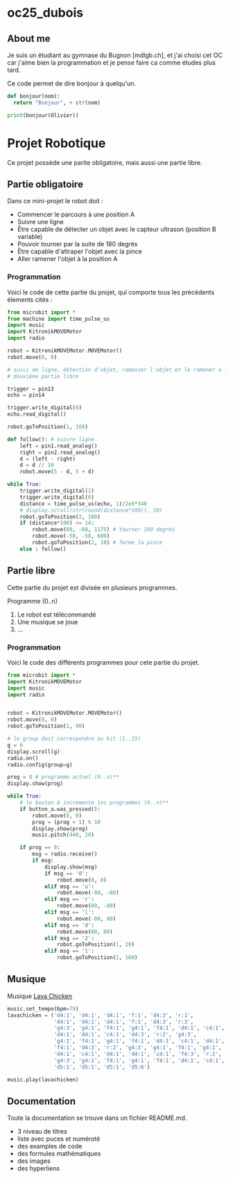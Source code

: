 # oc25_dubois

## About me
Je suis un étudiant au gymnase du Bugnon [mdlgb.ch], et j'ai choisi cet OC car j'aime bien la programmation et je pense faire ca comme études plus tard.

Ce code permet de dire bonjour à quelqu'un.

```python
def bonjour(nom):
  return "Bonjour", + str(nom)

print(bonjour(Olivier))
```

# Projet Robotique
Ce projet possède une parite obligatoire, mais aussi une partie libre.

## Partie obligatoire

Dans ce mini-projet le robot doit :
- Commencer le parcours à une position A
- Suivre une ligne
- Être capable de détecter un objet avec le capteur ultrason (position B variable)
- Pouvoir tourner par la suite de 180 degrès
- Être capable d'attraper l'objet avec la pince
- Aller ramener l'objet à la position A

### Programmation

Voici le code de cette partie du projet, qui comporte tous les précédents élements cités :

```python
from microbit import *
from machine import time_pulse_us
import music
import KitronikMOVEMotor
import radio

robot = KitronikMOVEMotor.MOVEMotor()
robot.move(0, 0)

# suivi de ligne, détection d'objet, ramasser l'objet et le ramener a l'origine
# deuxième partie libre

trigger = pin13
echo = pin14

trigger.write_digital(0)
echo.read_digital()

robot.goToPosition(1, 160)

def follow(): # suivre ligne
    left = pin1.read_analog()
    right = pin2.read_analog()
    d = (left - right)
    d = d // 10
    robot.move(5 - d, 5 + d)

while True:
    trigger.write_digital(1)
    trigger.write_digital(0)
    distance = time_pulse_us(echo, 1)/2e6*340
    # display.scroll(str(round(distance*100)), 50)
    robot.goToPosition(2, 180)
    if (distance*100) <= 14:
        robot.move(60, -60, 1175) # tourner 180 degrés
        robot.move(-50, -50, 600)
        robot.goToPosition(2, 10) # ferme la pince
    else : follow()

```


## Partie libre
Cette partie du projet est divisée en plusieurs programmes.

Programme (0..n)
1. Le robot est télécommandé
2. Une musique se joue
3. ...

### Programmation
Voici le code des différents programmes pour cete partie du projet.

```python
from microbit import *
import KitronikMOVEMotor
import music
import radio


robot = KitronikMOVEMotor.MOVEMotor()
robot.move(0, 0)
robot.goToPosition(1, 90)

# le group doit correspondre au kit (1..15)
g = 6
display.scroll(g)
radio.on()
radio.config(group=g)

prog = 0 # programme actuel (0..n)**
display.show(prog)

while True:
    # le bouton A incrémente les programmes (0..n)**
    if button_a.was_pressed():
        robot.move(0, 0)
        prog = (prog + 1) % 10
        display.show(prog)
        music.pitch(440, 20)

    if prog == 0:
        msg = radio.receive()
        if msg:
            display.show(msg)
            if msg == '0':
                robot.move(0, 0)
            elif msg == 'u':
                robot.move(-80, -80)
            elif msg == 'r':
                robot.move(80, -80)
            elif msg == 'l':
                robot.move(-80, 80)
            elif msg == 'd':
                robot.move(80, 80)
            elif msg == '2':
                robot.goToPosition(1, 20)
            elif msg == '1':
                robot.goToPosition(1, 160)


```

## Musique

Musique [Lava Chicken](https://musescore.com/user/35262893/scores/24663382)

```python
music.set_tempo(bpm=79)
lavachicken = ('d4:1', 'd4:1', 'd4:1', 'f:1', 'd4:3', 'r:1',
               'd4:1', 'd4:1', 'd4:1', 'f:1', 'd4:3', 'r:3',
               'g4:3', 'g4:1', 'f4:1', 'g4:1', 'f4:1', 'd4:1', 'c4:1',
               'd4:1', 'd4:1', 'c4:1', 'd4:3', 'r:2', 'g4:3',
               'g4:1', 'f4:1', 'g4:1', 'f4:1', 'd4:1', 'c4:1', 'd4:1', 'd4:1',
               'f4:1', 'd4:3', 'r:2', 'g4:3', 'g4:1', 'f4:1', 'g4:1', 'f4:1',
               'd4:1', 'c4:1', 'd4:1', 'd4:1', 'c4:1', 'f4:3', 'r:2',
               'g4:3', 'g4:1', 'f4:1', 'g4:1', 'f4:1', 'd4:1', 'c4:1',
               'd5:1', 'd5:1', 'd5:1', 'd5:6')

music.play(lavachicken)

```

## Documentation
Toute la documentation se trouve dans un fichier README.md.

- 3 niveau de titres
- liste avec puces et numéroté
- des examples de code
- des formules mathématiques
- des images
- des hyperliens
